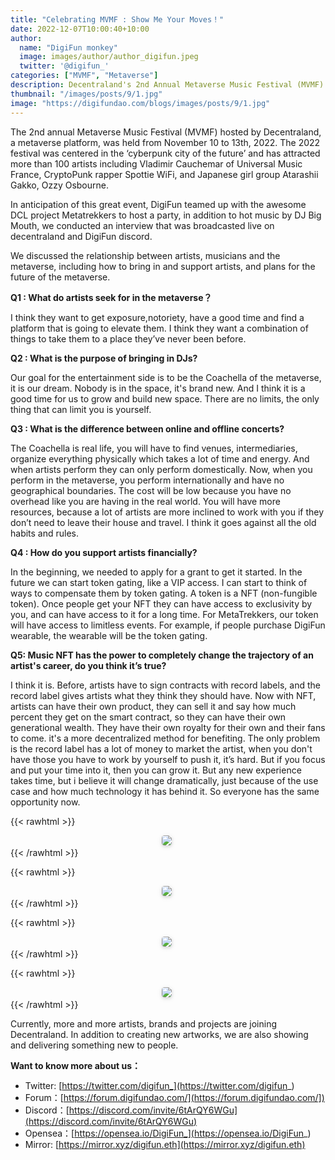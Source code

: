```yaml
---
title: "Celebrating MVMF : Show Me Your Moves！"
date: 2022-12-07T10:00:40+10:00
author: 
  name: "DigiFun monkey"
  image: images/author/author_digifun.jpeg
  twitter: '@digifun_'
categories: ["MVMF", "Metaverse"]
description: Decentraland's 2nd Annual Metaverse Music Festival (MVMF) hits the highest popularity record within the metaverse platform.
thumbnail: "/images/posts/9/1.jpg"
image: "https://digifundao.com/blogs/images/posts/9/1.jpg"
---
```


The 2nd annual Metaverse Music Festival (MVMF) hosted by Decentraland, a metaverse platform, was held from November 10 to 13th, 2022. The 2022 festival was centered in the ‘cyberpunk city of the future’ and has attracted more than 100 artists including Vladimir Cauchemar of Universal Music France, CryptoPunk rapper Spottie WiFi, and Japanese girl group Atarashii Gakko, Ozzy Osbourne.

In anticipation of this great event, DigiFun teamed up with the awesome DCL project Metatrekkers to host a party, in addition to hot music by DJ Big Mouth, we conducted an interview that was broadcasted live on decentraland and DigiFun discord. 

We discussed the relationship between artists, musicians and the metaverse, including how to bring in and support artists, and plans for the future of the metaverse.

**Q1 : What do artists seek for in the metaverse？**

I think they want to get exposure,notoriety, have a good time and find a platform that is going to elevate them. I think they want a combination of things to take them to a place they’ve never been before.

**Q2 : What is the purpose of bringing in DJs?**

Our goal for the entertainment side is to be the Coachella of the metaverse, it is our dream. Nobody is in the space, it's brand new. And I think it is a  good time for us to grow and build new space. There are no limits, the only thing that can limit you is yourself.


**Q3 : What is the difference between online and offline concerts?**

The Coachella is real life, you will have to find venues, intermediaries, organize everything physically which takes a lot of time and energy. And when artists perform they can only perform domestically. Now, when you perform in the metaverse, you perform internationally and have no geographical boundaries. The cost will be low because you have no overhead like you are having in the real world. You will have more resources, because a lot of artists are more inclined to work with you if they don’t need to leave their house and travel. I think it goes against all the old habits and rules.

**Q4 : How do you support artists financially?**

In the beginning, we needed to apply for a grant to get it started. In the future we can start token gating, like a VIP access. I can start to think of ways to compensate them by token gating. A token is a NFT (non-fungible token). Once people get your NFT they can have access to exclusivity by you, and can have access to it for a long time.  For MetaTrekkers, our token will have access to limitless events. For example, if people purchase DigiFun wearable, the wearable will be the token gating.

**Q5: Music NFT has the power to completely change the trajectory of an artist's career, do you think it’s true?**

I think it is. Before, artists have to sign contracts with record labels, and the record label gives artists what they think they should have. Now with NFT, artists can have their own product, they can sell it and say how much percent they get on the smart contract, so they can have their own generational wealth. They have their own royalty for their own and their fans to come. it's a more decentralized method for benefiting. The only problem is the record label has a lot of money to market the artist, when you don't have those you have to work by yourself to push it, it’s hard. But if you focus and put your time into it, then you can grow it. But any new experience takes time, but i believe it will change dramatically, just because of the use case and how much technology it has behind it. So everyone has the same opportunity now.


{{< rawhtml >}}
<center>
    <img 
      style="border-radius: 0.3125em; box-shadow: 0 2px 4px 0 rgba(34,36,38,.12),0 2px 10px 0 rgba(34,36,38,.08);"
      src="https://digifundao.com/blogs/images/posts/9/2.jpg"
    >
    <div 
      style="color:orange; border-bottom: 1px solid #d9d9d9;
      display: inline-block;
      color: #999;"
    >
    </div>
</center>
{{< /rawhtml >}}

{{< rawhtml >}}
<center>
    <img 
      style="border-radius: 0.3125em; box-shadow: 0 2px 4px 0 rgba(34,36,38,.12),0 2px 10px 0 rgba(34,36,38,.08);"
      src="https://digifundao.com/blogs/images/posts/9/3.jpg"
    >
    <div 
      style="color:orange; border-bottom: 1px solid #d9d9d9;
      display: inline-block;
      color: #999;"
    >
    </div>
</center>
{{< /rawhtml >}}

{{< rawhtml >}}
<center>
    <img 
      style="border-radius: 0.3125em; box-shadow: 0 2px 4px 0 rgba(34,36,38,.12),0 2px 10px 0 rgba(34,36,38,.08);"
      src="https://digifundao.com/blogs/images/posts/9/4.jpg"
    >
    <div 
      style="color:orange; border-bottom: 1px solid #d9d9d9;
      display: inline-block;
      color: #999;"
    >
    </div>
</center>
{{< /rawhtml >}}

{{< rawhtml >}}
<center>
    <img 
      style="border-radius: 0.3125em; box-shadow: 0 2px 4px 0 rgba(34,36,38,.12),0 2px 10px 0 rgba(34,36,38,.08);"
      src="https://digifundao.com/blogs/images/posts/9/5.jpg"
    >
    <div 
      style="color:orange; border-bottom: 1px solid #d9d9d9;
      display: inline-block;
      color: #999;"
    >
    </div>
</center>
{{< /rawhtml >}}

Currently, more and more artists, brands and projects are joining Decentraland. In addition to creating new artworks, we are also showing and delivering something new to people.

**Want to know more about us：**

- Twitter: [https://twitter.com/digifun_](https://twitter.com/digifun_)
- Forum：[https://forum.digifundao.com/](https://forum.digifundao.com/])
- Discord：[https://discord.com/invite/6tArQY6WGu](https://discord.com/invite/6tArQY6WGu)
- Opensea：[https://opensea.io/DigiFun_](https://opensea.io/DigiFun_)
- Mirror: [https://mirror.xyz/digifun.eth](https://mirror.xyz/digifun.eth)